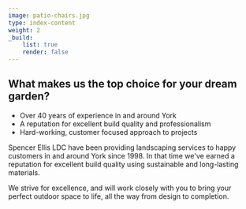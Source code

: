 ```yaml
---
image: patio-chairs.jpg
type: index-content
weight: 2
_build:
    list: true
    render: false
---
```


## What makes us the **top choice** for your dream garden?

+ Over 40 years of experience in and around York
+ A reputation for excellent build quality and professionalism
+ Hard-working, customer focused approach to projects

Spencer Ellis LDC have been providing landscaping services to happy customers in and around York since 1998. In that time we've earned a reputation for excellent build quality using sustainable and long-lasting materials.

We strive for excellence, and will work closely with you to bring your perfect outdoor space to life, all the way from design to completion.
